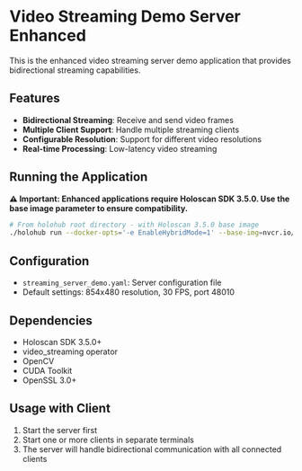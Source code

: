 # Video Streaming Demo Server Enhanced

This is the enhanced video streaming server demo application that provides bidirectional streaming capabilities.

## Features

- **Bidirectional Streaming**: Receive and send video frames
- **Multiple Client Support**: Handle multiple streaming clients
- **Configurable Resolution**: Support for different video resolutions
- **Real-time Processing**: Low-latency video streaming

## Running the Application

**⚠️ Important: Enhanced applications require Holoscan SDK 3.5.0. Use the base image parameter to ensure compatibility.**

```bash
# From holohub root directory - with Holoscan 3.5.0 base image
./holohub run --docker-opts='-e EnableHybridMode=1' --base-img=nvcr.io/nvidia/clara-holoscan/holoscan:v3.5.0-dgpu video_streaming_demo_server --language cpp
```

## Configuration

- `streaming_server_demo.yaml`: Server configuration file
- Default settings: 854x480 resolution, 30 FPS, port 48010

## Dependencies

- Holoscan SDK 3.5.0+
- video_streaming operator
- OpenCV
- CUDA Toolkit
- OpenSSL 3.0+

## Usage with Client

1. Start the server first
2. Start one or more clients in separate terminals
3. The server will handle bidirectional communication with all connected clients
